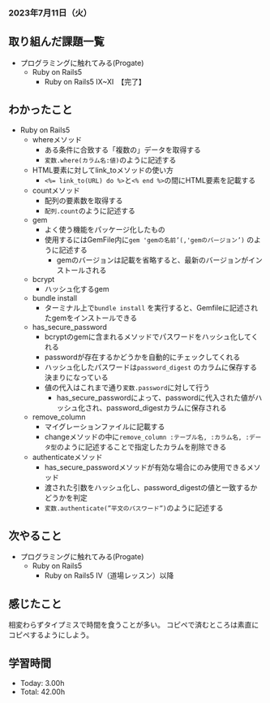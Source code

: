 ### 2023年7月11日（火）

## 取り組んだ課題一覧
- プログラミングに触れてみる(Progate)
  - Ruby on Rails5
    - Ruby on Rails5 IX~XI　【完了】
## わかったこと
- Ruby on Rails5
  - whereメソッド
      - ある条件に合致する「複数の」データを取得する
      - `変数.where(カラム名:値)`のように記述する
  - HTML要素に対してlink_toメソッドの使い方
      - `<%= link_to(URL) do %>`と`<% end %>`の間にHTML要素を記載する
  - countメソッド
      - 配列の要素数を取得する
      - `配列.count`のように記述する
  - gem
      - よく使う機能をパッケージ化したもの
      - 使用するにはGemFile内に`gem 'gemの名前’(,'gemのバージョン’)` のように記述する
          - gemのバージョンは記載を省略すると、最新のバージョンがインストールされる
  - bcrypt
      - ハッシュ化するgem
  - bundle install
      - ターミナル上で`bundle install` を実行すると、Gemfileに記述されたgemをインストールできる
  - has_secure_password
      - bcryptのgemに含まれるメソッドでパスワードをハッシュ化してくれる
      - passwordが存在するかどうかを自動的にチェックしてくれる
      - ハッシュ化したパスワードは`password_digest` のカラムに保存する決まりになっている
      - 値の代入はこれまで通り`変数.password`に対して行う
          - has_secure_passwordによって、passwordに代入された値がハッシュ化され、password_digestカラムに保存される
  - remove_column
      - マイグレーションファイルに記載する
      - changeメソッドの中に`remove_column :テーブル名, :カラム名, :データ型`のように記述することで指定したカラムを削除できる
  - authenticateメソッド
      - has_secure_passwordメソッドが有効な場合にのみ使用できるメソッド
      - 渡された引数をハッシュ化し、password_digestの値と一致するかどうかを判定
      - `変数.authenticate(”平文のパスワード”)`のように記述する
## 次やること
- プログラミングに触れてみる(Progate)
  - Ruby on Rails5
    - Ruby on Rails5 IV（道場レッスン）以降
## 感じたこと
相変わらずタイプミスで時間を食うことが多い。
コピペで済むところは素直にコピペするようにしよう。
## 学習時間
- Today: 3.00h
- Total: 42.00h
